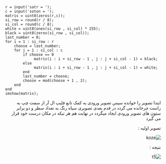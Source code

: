 <div dir = "ltr">
    
```
r = input('satr = ');
c = input('soton = ');
matris = uint8(zeros(r,c));
si_row = round(r / 8);
si_col = round(c / 8);
white = uint8(ones(si_row , si_col) * 255);
black = uint8(zeros(si_row , si_col));
last_number = 0;
for i = 1 : si_row : r
    choose = last_number;
    for j = 1 : si_col : c
        if choose == 0
             matris(i : i + si_row - 1 , j : j + si_col - 1) = black;
        else
             matris(i : i + si_row - 1 , j : j + si_col - 1) = white;
        end
        last_number = choose;
        choose = mod(choose + 1 , 2);
    end
end
imshow(matris);
```
</div>

<div dir = "rtl">
ابتدا تصویر را خوانده سپس تصویر ورودی به کمک تابع فلیپ ال آر از سمت چپ به راست چرخانده می گردد
در قدم بعدی تصویری سیاه رنگ به تعداد سطر و دو برابر ستون های تصویر ورودی ایجاد میگردد
در نهایت هم هر تیکه در مکان درست خود قرار می گیرد

تصویر اولیه :

![koze](https://user-images.githubusercontent.com/80279784/113254953-7cd92c80-92dc-11eb-9bad-bf622e09525e.jpeg)


نتیجه :

![t5](https://user-images.githubusercontent.com/80279784/113255047-98dcce00-92dc-11eb-90b5-d526c6039e13.PNG)

</div>
